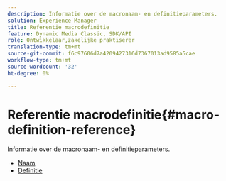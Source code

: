 ```yaml
---
description: Informatie over de macronaam- en definitieparameters.
solution: Experience Manager
title: Referentie macrodefinitie
feature: Dynamic Media Classic, SDK/API
role: Ontwikkelaar,zakelijke praktiserer
translation-type: tm+mt
source-git-commit: f6c97606d7a4209427316d7367013ad9585a5cae
workflow-type: tm+mt
source-wordcount: '32'
ht-degree: 0%

---
```



# Referentie macrodefinitie{#macro-definition-reference}

Informatie over de macronaam- en definitieparameters.

* [Naam](r-name-macro.md)
* [Definitie](r-definition-macro.md)
